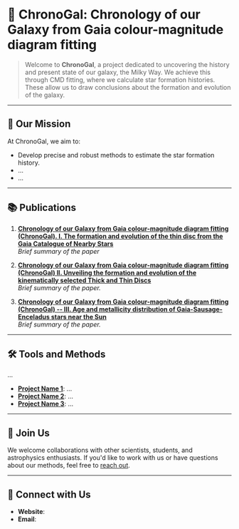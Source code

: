 # 🌌 ChronoGal: Chronology of our Galaxy from Gaia colour-magnitude diagram fitting

> Welcome to **ChronoGal**, a project dedicated to uncovering the history and present state of our galaxy, the Milky Way. We achieve this through CMD fitting, where we calculate star formation histories. These allow us to draw conclusions about the formation and evolution of the galaxy.
---

## 🚀 Our Mission

At ChronoGal, we aim to:
- Develop precise and robust methods to estimate the star formation history.
- ...
- ...

---

## 📚 Publications

1. **[Chronology of our Galaxy from Gaia colour-magnitude diagram fitting (ChronoGal). I. The formation and evolution of the thin disc from the Gaia Catalogue of Nearby Stars](https://doi.org/10.1051/0004-6361/202349078)**  
   *Brief summary of the paper*

2. **[Chronology of our Galaxy from Gaia colour-magnitude diagram fitting (ChronoGal) II. Unveiling the formation and evolution of the kinematically selected Thick and Thin Discs](https://arxiv.org/abs/2503.19536)**  
   *Brief summary of the paper.*

3. **[Chronology of our Galaxy from Gaia colour-magnitude diagram fitting (ChronoGal) -- III. Age and metallicity distribution of Gaia-Sausage-Enceladus stars near the Sun](https://arxiv.org/abs/2502.20439)**  
   *Brief summary of the paper.*

---

## 🛠️ Tools and Methods

...

- **[Project Name 1](#)**: ...
- **[Project Name 2](#)**: ...
- **[Project Name 3](#)**: ...

---


## 🌟 Join Us

We welcome collaborations with other scientists, students, and astrophysics enthusiasts. If you'd like to work with us or have questions about our methods, feel free to [reach out](#).

---

## 🔗 Connect with Us

- **Website**: [](#)
- **Email**: [](mailto:contact@chronogal.org)
